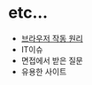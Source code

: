 # etc...

- [브라우저 작동 원리](https://github.com/dagchigo-ssgtudy/dagchigo-ssgtudy/blob/main/%EA%B7%B8%20%EC%99%B8/%EB%B8%8C%EB%9D%BC%EC%9A%B0%EC%A0%80%20%EC%9E%91%EB%8F%99%EC%9B%90%EB%A6%AC.md)
- IT이슈  
- 면접에서 받은 질문  
- 유용한 사이트  
